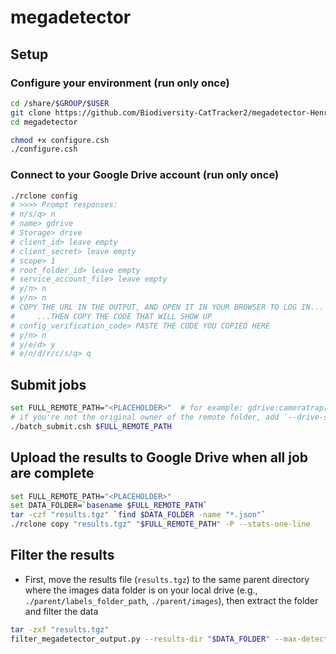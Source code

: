 # megadetector

## Setup

### Configure your environment (run only once)

```sh
cd /share/$GROUP/$USER
git clone https://github.com/Biodiversity-CatTracker2/megadetector-Henry2.git megadetector
cd megadetector

chmod +x configure.csh
./configure.csh
```

### Connect to your Google Drive account (run only once)

```sh
./rclone config
# >>>> Prompt responses:
# n/s/q> n
# name> gdrive
# Storage> drive
# client_id> leave empty
# client_secret> leave empty
# scope> 1
# root_folder_id> leave empty
# service_account_file> leave empty
# y/n> n
# y/n> n
# COPY THE URL IN THE OUTPUT, AND OPEN IT IN YOUR BROWSER TO LOG IN...
#     ...THEN COPY THE CODE THAT WILL SHOW UP
# config_verification_code> PASTE THE CODE YOU COPIED HERE
# y/n> n
# y/e/d> y
# e/n/d/r/c/s/q> q
```

## Submit jobs

```sh
set FULL_REMOTE_PATH="<PLACEHOLDER>"  # for example: gdrive:cameratrap/deployments
# if you're not the original owner of the remote folder, add `--drive-shared-with-me` to `rclone` commands
./batch_submit.csh $FULL_REMOTE_PATH
```

## Upload the results to Google Drive when all job are complete

```sh
set FULL_REMOTE_PATH="<PLACEHOLDER>"
set DATA_FOLDER=`basename $FULL_REMOTE_PATH`
tar -czf "results.tgz" `find $DATA_FOLDER -name "*.json"`
./rclone copy "results.tgz" "$FULL_REMOTE_PATH" -P --stats-one-line
```

## Filter the results

- First, move the results file (`results.tgz`) to the same parent directory where the images data folder is on your local drive (e.g., `./parent/labels_folder_path`, `./parent/images`), then extract the folder and filter the data

```sh
tar -zxf "results.tgz"
filter_megadetector_output.py --results-dir "$DATA_FOLDER" --max-detection-conf 0.3  # accepted values: 0.1-0.9
```
